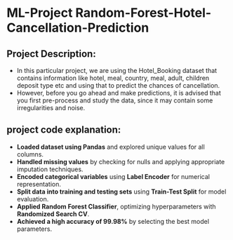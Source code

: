 # ML-Project Random-Forest-Hotel-Cancellation-Prediction
## Project Description:

- In this particular project, we are using the Hotel_Booking dataset that contains information like hotel, meal, country, meal, adult, children deposit type etc and using that to predict the chances of cancellation.
- However, before you go ahead and make predictions, it is advised that you first pre-process and study the data, since it may contain some irregularities and noise.

## project code explanation:
- **Loaded dataset using Pandas** and explored unique values for all columns.  
- **Handled missing values** by checking for nulls and applying appropriate imputation techniques.  
- **Encoded categorical variables** using **Label Encoder** for numerical representation.  
- **Split data into training and testing sets** using **Train-Test Split** for model evaluation.  
- **Applied Random Forest Classifier**, optimizing hyperparameters with **Randomized Search CV**.  
- **Achieved a high accuracy of 99.98%** by selecting the best model parameters.
